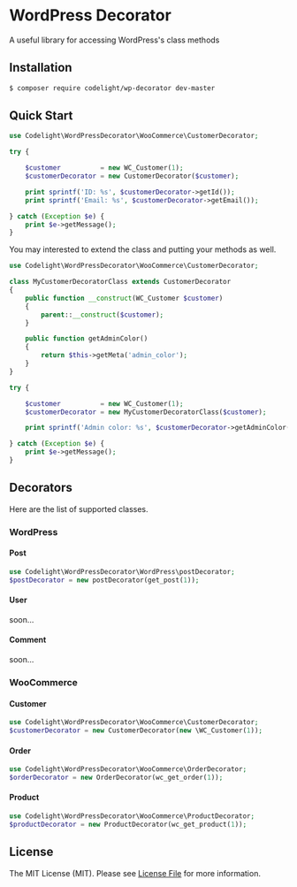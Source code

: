 # WordPress Decorator
A useful library for accessing WordPress's class methods

## Installation

```bash
$ composer require codelight/wp-decorator dev-master
```

## Quick Start
```php
use Codelight\WordPressDecorator\WooCommerce\CustomerDecorator;

try {

    $customer          = new WC_Customer(1);
    $customerDecorator = new CustomerDecorator($customer);

    print sprintf('ID: %s', $customerDecorator->getId());
    print sprintf('Email: %s', $customerDecorator->getEmail());

} catch (Exception $e) {
    print $e->getMessage();
}
```

You may interested to extend the class and putting your methods as well.

```php
use Codelight\WordPressDecorator\WooCommerce\CustomerDecorator;

class MyCustomerDecoratorClass extends CustomerDecorator
{
    public function __construct(WC_Customer $customer)
    {
        parent::__construct($customer);
    }

    public function getAdminColor()
    {
        return $this->getMeta('admin_color');
    }
}

try {

    $customer          = new WC_Customer(1);
    $customerDecorator = new MyCustomerDecoratorClass($customer);

    print sprintf('Admin color: %s', $customerDecorator->getAdminColor());

} catch (Exception $e) {
    print $e->getMessage();
}
```

## Decorators
Here are the list of supported classes.

### WordPress

#### Post
```php
use Codelight\WordPressDecorator\WordPress\postDecorator;
$postDecorator = new postDecorator(get_post(1));
```

#### User
soon...

#### Comment
soon...

### WooCommerce

#### Customer
```php
use Codelight\WordPressDecorator\WooCommerce\CustomerDecorator;
$customerDecorator = new CustomerDecorator(new \WC_Customer(1));
```

#### Order
```php
use Codelight\WordPressDecorator\WooCommerce\OrderDecorator;
$orderDecorator = new OrderDecorator(wc_get_order(1));
```

#### Product
```php
use Codelight\WordPressDecorator\WooCommerce\ProductDecorator;
$productDecorator = new ProductDecorator(wc_get_product(1));
```

## License

The MIT License (MIT). Please see [License File](https://github.com/thephpleague/container/blob/master/LICENSE.md) for more information.
